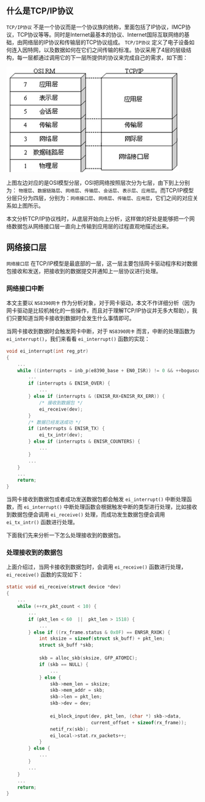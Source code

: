 ## 什么是TCP/IP协议
`TCP/IP协议` 不是一个协议而是一个协议族的统称，里面包括了IP协议，IMCP协议，TCP协议等等。同时是Internet最基本的协议、Internet国际互联网络的基础，由网络层的IP协议和传输层的TCP协议组成。 `TCP/IP协议` 定义了电子设备如何连入因特网，以及数据如何在它们之间传输的标准。协议采用了4层的层级结构，每一层都通过调用它的下一层所提供的协议来完成自己的需求，如下图：

![tcp-ip-stack-layer](https://raw.githubusercontent.com/liexusong/tcp-ip-stack/master/images/tcp-ip-stack-layer.jpg)

上图左边对应的是OSI模型分层，OSI把网络按照层次分为七层，由下到上分别为： `物理层`、`数据链路层`、`网络层`、`传输层`、`会话层`、`表示层`、`应用层`。而TCP/IP模型分层只分为四层，分别为：`网络接口层`、`网络层`、`传输层`、`应用层`，它们之间的对应关系如上图所示。

本文分析TCP/IP协议栈时，从底层开始向上分析，这样做的好处是能够把一个网络数据包从网络接口层一直向上传输到应用层的过程直观地描述出来。

## 网络接口层
`网络接口层` 在TCP/IP模型是最底部的一层，这一层主要包括网卡驱动程序和对数据包接收和发送，把接收到的数据提交并通知上一层协议进行处理。

### 网络接口中断
本文主要以 `NS8390网卡` 作为分析对象，对于网卡驱动，本文不作详细分析（因为网卡驱动是比较机械化的一些操作，而且对于理解TCP/IP协议并无多大帮助），我们只要知道当网卡接收到数据时会发生什么事情即可。

当网卡接收到数据时会触发网卡中断，对于 `NS8390网卡` 而言，中断的处理函数为 `ei_interrupt()`，我们来看看 `ei_interrupt()` 函数的实现：
```c
void ei_interrupt(int reg_ptr)
{
    ...
    while ((interrupts = inb_p(e8390_base + EN0_ISR)) != 0 && ++boguscount < 5) {
        ...
        if (interrupts & ENISR_OVER) {
            ...
        } else if (interrupts & (ENISR_RX+ENISR_RX_ERR)) {
            /* 接收到数据包 */
            ei_receive(dev);
        }
        /* 数据已经发送成功 */
        if (interrupts & ENISR_TX) {
            ei_tx_intr(dev);
        } else if (interrupts & ENISR_COUNTERS) {
            ...
        }
        ...
    }
    ...
    return;
}
```
当网卡接收到数据包或者成功发送数据包都会触发 `ei_interrupt()` 中断处理函数，而 `ei_interrupt()` 中断处理函数会根据触发中断的类型进行处理，比如接收到数据包便会调用 `ei_receive()` 处理，而成功发生数据包便会调用 `ei_tx_intr()` 函数进行处理。

下面我们先来分析一下怎么处理接收到的数据包。

### 处理接收到的数据包

上面介绍过，当网卡接收到数据包时，会调用 `ei_receive()` 函数进行处理，`ei_receive()` 函数的实现如下：
```c
static void ei_receive(struct device *dev)
{
    ...
    while (++rx_pkt_count < 10) {
        ...
        if (pkt_len < 60  ||  pkt_len > 1518) {
            ...
        } else if ((rx_frame.status & 0x0F) == ENRSR_RXOK) {
            int sksize = sizeof(struct sk_buff) + pkt_len;
            struct sk_buff *skb;
            
            skb = alloc_skb(sksize, GFP_ATOMIC);
            if (skb == NULL) {
                ...
            } else {
                skb->mem_len = sksize;
                skb->mem_addr = skb;
                skb->len = pkt_len;
                skb->dev = dev;
                
                ei_block_input(dev, pkt_len, (char *) skb->data,
                               current_offset + sizeof(rx_frame));
                netif_rx(skb);
                ei_local->stat.rx_packets++;
            }
        } else {
            ...
        }
        ...
    }
    ...
    return;
}
```
